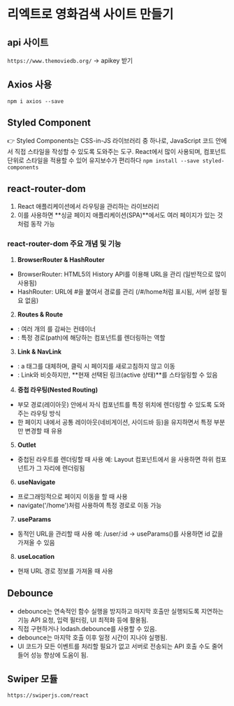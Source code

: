 # 리엑트로 영화검색 사이트 만들기

## api 사이트
`https://www.themoviedb.org/`
-> apikey 받기

## Axios 사용
`npm i axios --save` 

## Styled Component
👉 Styled Components는 CSS-in-JS 라이브러리 중 하나로, JavaScript 코드 안에서 직접 스타일을 작성할 수 있도록 도와주는 도구. React에서 많이 사용되며, 컴포넌트 단위로 스타일을 적용할 수 있어 유지보수가 편리하다
`npm install --save styled-components`

## react-router-dom
1. React 애플리케이션에서 라우팅을 관리하는 라이브러리
2. 이를 사용하면 **싱글 페이지 애플리케이션(SPA)**에서도 여러 페이지가 있는 것처럼 동작 가능

### react-router-dom 주요 개념 및 기능
1. **BrowserRouter & HashRouter**
- BrowserRouter: HTML5의 History API를 이용해 URL을 관리 (일반적으로 많이 사용됨)
- HashRouter: URL에 #을 붙여서 경로를 관리 (/#/home처럼 표시됨, 서버 설정 필요 없음)
2. **Routes & Route**
- <Routes>: 여러 개의 <Route>를 감싸는 컨테이너
- <Route>: 특정 경로(path)에 해당하는 컴포넌트를 렌더링하는 역할
3. **Link & NavLink**
- <Link>: a 태그를 대체하며, 클릭 시 페이지를 새로고침하지 않고 이동
- <NavLink>: Link와 비슷하지만, **현재 선택된 링크(active 상태)**를 스타일링할 수 있음
4. **중첩 라우팅(Nested Routing)**
- 부모 경로(레이아웃) 안에서 자식 컴포넌트를 특정 위치에 렌더링할 수 있도록 도와주는 라우팅 방식
- 한 페이지 내에서 공통 레이아웃(네비게이션, 사이드바 등)을 유지하면서 특정 부분만 변경할 때 유용
5.  **Outlet**
- 중첩된 라우트를 렌더링할 때 사용
예: Layout 컴포넌트에서 <Outlet />을 사용하면 하위 컴포넌트가 그 자리에 렌더링됨
6. **useNavigate**
- 프로그래밍적으로 페이지 이동을 할 때 사용
- navigate('/home')처럼 사용하여 특정 경로로 이동 가능
7. **useParams**
- 동적인 URL을 관리할 때 사용
예: /user/:id → useParams()를 사용하면 id 값을 가져올 수 있음
8. **useLocation**
- 현재 URL 경로 정보를 가져올 때 사용

## Debounce
- debounce는 연속적인 함수 실행을 방지하고 마지막 호출만 실행되도록 지연하는 기능
API 요청, 입력 필터링, UI 최적화 등에 활용됨.
- 직접 구현하거나 lodash.debounce를 사용할 수 있음.
- debounce는 마지막 호출 이후 일정 시간이 지나야 실행됨.
- UI 코드가 모든 이벤트를 처리할 필요가 없고 서버로 전송되는 API 호출 수도 줄어들어 성능 향상에 도움이 됨.

## Swiper 모듈
`https://swiperjs.com/react`